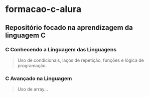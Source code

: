 # formacao-c-alura
## Repositório focado na aprendizagem da linguagem C
### C Conhecendo a Linguagem das Linguagens
> Uso de condicionais, laços de repetição, funções e lógica de programação.
### C Avançado na Linguagem 
> Uso de array...